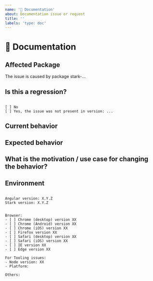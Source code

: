 ```yaml
---
name: '📄 Documentation'
about: Documentation issue or request
title: ''
labels: 'type: doc'
---
```


# 📄 Documentation

## Affected Package
<!-- Can you pin-point one or more stark-* packages as the source of the bug? -->
<!-- ✍️edit: --> The issue is caused by package stark-...

## Is this a regression?

<!-- Check one of the following options with "x" -->
<pre><code>
[ ] No
[ ] Yes, the issue was not present in version: ... 
</code></pre>

## Current behavior

<!-- Describe how the issue manifests. -->

## Expected behavior

<!-- Describe what the desired behavior would be. -->

## What is the motivation / use case for changing the behavior?

<!-- Describe the motivation or the concrete use case. -->

## Environment

<pre><code>
Angular version: X.Y.Z
Stark version: X.Y.Z
<!-- Check whether this is still an issue in the most recent Angular version -->

Browser:
- [ ] Chrome (desktop) version XX
- [ ] Chrome (Android) version XX
- [ ] Chrome (iOS) version XX
- [ ] Firefox version XX
- [ ] Safari (desktop) version XX
- [ ] Safari (iOS) version XX
- [ ] IE version XX
- [ ] Edge version XX
 
For Tooling issues:
- Node version: XX  <!-- run `node --version` -->
- Platform:  <!-- Mac, Linux, Windows -->

Others:
<!-- Anything else relevant?  Operating system version, IDE, package manager, HTTP server, ... -->
</code></pre>